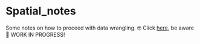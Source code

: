 # Spatial_notes
Some notes on how to proceed with data wrangling. :nerd_face:
Click [here](https://andrei-wonge.github.io/Spatial_notes/), be aware 🚧 WORK IN PROGRESS!
